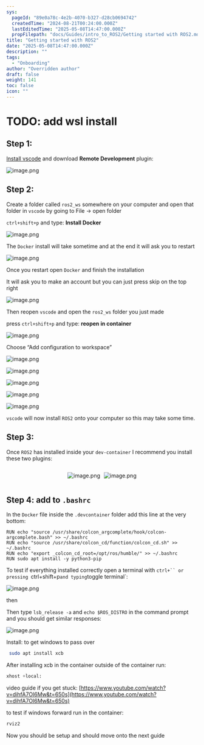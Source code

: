 ```yaml
---
sys:
  pageId: "89e0a78c-4e2b-4070-b327-d28cb0694742"
  createdTime: "2024-08-21T00:24:00.000Z"
  lastEditedTime: "2025-05-08T14:47:00.000Z"
  propFilepath: "docs/Guides/intro_to_ROS2/Getting started with ROS2.md"
title: "Getting started with ROS2"
date: "2025-05-08T14:47:00.000Z"
description: ""
tags:
  - "Onboarding"
author: "Overridden author"
draft: false
weight: 141
toc: false
icon: ""
---
```


# TODO: add wsl install

## Step 1:

[Install vscode](https://code.visualstudio.com/download) and download **Remote Development** plugin:

![image.png](https://prod-files-secure.s3.us-west-2.amazonaws.com/d518164a-d88e-44d1-a4ee-3adb3bd8bce0/efb52993-1881-4a40-b95e-6f020334f022/image.png?X-Amz-Algorithm=AWS4-HMAC-SHA256&X-Amz-Content-Sha256=UNSIGNED-PAYLOAD&X-Amz-Credential=ASIAZI2LB4667WEHPSPB%2F20250509%2Fus-west-2%2Fs3%2Faws4_request&X-Amz-Date=20250509T061321Z&X-Amz-Expires=3600&X-Amz-Security-Token=IQoJb3JpZ2luX2VjEN7%2F%2F%2F%2F%2F%2F%2F%2F%2F%2FwEaCXVzLXdlc3QtMiJHMEUCIQC%2FmXfJ8QHdG0w4cdzIosxGw1gFOpYPVdb1x%2FuhblhpLQIga3ZbY2UaPncqJiWfT%2FKogmCWSNtc3Noz9h6%2FPA7Zy8wqiAQIh%2F%2F%2F%2F%2F%2F%2F%2F%2F%2F%2FARAAGgw2Mzc0MjMxODM4MDUiDPclzv44JZ%2FrHwy7IircA1VNrK7YLZnOQJC4MreoDAOLxYq3aHRCjrSuVd8Y9GfU3iGZcr6FD7L6Z5enOijw1d6%2Bf%2BC4Bc7VtSjPICyc%2FK0hk4H3dyO9mUaTPtIDEY0rB2coB0snudPpT9FkdwJutgUDvIS4%2BGlHSaw1keIBTN55MRmC9ZnmiHc5uVhfKLJjyh29Ecas2B7tUwtR%2FR7zULx7as5I96chG%2BSBwjBbxoIK%2BwMZyCq3E5ksF1emurflYcbJj0S5euJuYCDbFgUUd1%2Bl24EB2U109YtAZcJsGyWHYW%2FoD0pmqKsMfDnwGQ%2Bo8NyQwGxn1qo6e7QIF2LFgs%2BNkU1HBIXp1NJk96KCBtMY2hroEbZ2JZWZ5nNActK9y8Y2TiotLOFZFpVUco%2BBQDt6O7mVQ0iDRVCMqHJnEZhY98OBCt1J5cWgIK3dDvFfgWco%2FW4HdV92IFoayaQLjYB1oMedxHReyMbOPm2YjFeJnxOY8q0jDOZpMOXCJipZ32hJBRzx4rdAyp8xpkfeU6LW8phc%2FQLKolS%2FXWyC0YL5nz%2FZqIwsO59FW2pZo2XONGGd7MwhEyTsvI3BgC7C3MXtkNWhvjxOfVGBu%2FIryPFGfxiCpOQjuLxt%2BHk5Xx%2BwM%2BXLDQT8uYe5urSmMMqv9sAGOqUBfchnJ26n9mVCqhndqX16xPqiWjuLHGOZKRdNHOp7okIr1PlaQ1wQ2foII7s5MTv5ZFTP5MXaItfQvbsd32SZlD6Lf2fm382XcU4YGBWs%2BLWgXHM2u28yBBwneFnlVtU8TZkLpvD7vQUfe3hiPxt2jVHt5SnRAYV11VO%2F7XOsdD%2Bon03FCoP%2ByMKqLMOEb%2By%2FxF3QyYcX%2BqL%2FQzboMQNfNSgtWvIk&X-Amz-Signature=7204ecb19babc0785febb72f07f724c767a68f02169420e11621a41544a3f782&X-Amz-SignedHeaders=host&x-id=GetObject)

## Step 2:

Create a folder called `ros2_ws` somewhere on your computer and open that folder in `vscode` by going to File → open folder 

`ctrl+shift+p` and type: **Install Docker**

![image.png](https://prod-files-secure.s3.us-west-2.amazonaws.com/d518164a-d88e-44d1-a4ee-3adb3bd8bce0/2269dc0e-1cd5-47ff-bceb-c04ad9b2eab0/image.png?X-Amz-Algorithm=AWS4-HMAC-SHA256&X-Amz-Content-Sha256=UNSIGNED-PAYLOAD&X-Amz-Credential=ASIAZI2LB4667WEHPSPB%2F20250509%2Fus-west-2%2Fs3%2Faws4_request&X-Amz-Date=20250509T061321Z&X-Amz-Expires=3600&X-Amz-Security-Token=IQoJb3JpZ2luX2VjEN7%2F%2F%2F%2F%2F%2F%2F%2F%2F%2FwEaCXVzLXdlc3QtMiJHMEUCIQC%2FmXfJ8QHdG0w4cdzIosxGw1gFOpYPVdb1x%2FuhblhpLQIga3ZbY2UaPncqJiWfT%2FKogmCWSNtc3Noz9h6%2FPA7Zy8wqiAQIh%2F%2F%2F%2F%2F%2F%2F%2F%2F%2F%2FARAAGgw2Mzc0MjMxODM4MDUiDPclzv44JZ%2FrHwy7IircA1VNrK7YLZnOQJC4MreoDAOLxYq3aHRCjrSuVd8Y9GfU3iGZcr6FD7L6Z5enOijw1d6%2Bf%2BC4Bc7VtSjPICyc%2FK0hk4H3dyO9mUaTPtIDEY0rB2coB0snudPpT9FkdwJutgUDvIS4%2BGlHSaw1keIBTN55MRmC9ZnmiHc5uVhfKLJjyh29Ecas2B7tUwtR%2FR7zULx7as5I96chG%2BSBwjBbxoIK%2BwMZyCq3E5ksF1emurflYcbJj0S5euJuYCDbFgUUd1%2Bl24EB2U109YtAZcJsGyWHYW%2FoD0pmqKsMfDnwGQ%2Bo8NyQwGxn1qo6e7QIF2LFgs%2BNkU1HBIXp1NJk96KCBtMY2hroEbZ2JZWZ5nNActK9y8Y2TiotLOFZFpVUco%2BBQDt6O7mVQ0iDRVCMqHJnEZhY98OBCt1J5cWgIK3dDvFfgWco%2FW4HdV92IFoayaQLjYB1oMedxHReyMbOPm2YjFeJnxOY8q0jDOZpMOXCJipZ32hJBRzx4rdAyp8xpkfeU6LW8phc%2FQLKolS%2FXWyC0YL5nz%2FZqIwsO59FW2pZo2XONGGd7MwhEyTsvI3BgC7C3MXtkNWhvjxOfVGBu%2FIryPFGfxiCpOQjuLxt%2BHk5Xx%2BwM%2BXLDQT8uYe5urSmMMqv9sAGOqUBfchnJ26n9mVCqhndqX16xPqiWjuLHGOZKRdNHOp7okIr1PlaQ1wQ2foII7s5MTv5ZFTP5MXaItfQvbsd32SZlD6Lf2fm382XcU4YGBWs%2BLWgXHM2u28yBBwneFnlVtU8TZkLpvD7vQUfe3hiPxt2jVHt5SnRAYV11VO%2F7XOsdD%2Bon03FCoP%2ByMKqLMOEb%2By%2FxF3QyYcX%2BqL%2FQzboMQNfNSgtWvIk&X-Amz-Signature=635b4abbcc56bae4863904bf7e58df81f2228322832959e68346e27fe8448f35&X-Amz-SignedHeaders=host&x-id=GetObject)

The `Docker` install will take sometime and at the end it will ask you to restart

![image.png](https://prod-files-secure.s3.us-west-2.amazonaws.com/d518164a-d88e-44d1-a4ee-3adb3bd8bce0/ed233f78-be33-4b1f-b89c-9c346c0e961e/image.png?X-Amz-Algorithm=AWS4-HMAC-SHA256&X-Amz-Content-Sha256=UNSIGNED-PAYLOAD&X-Amz-Credential=ASIAZI2LB4667WEHPSPB%2F20250509%2Fus-west-2%2Fs3%2Faws4_request&X-Amz-Date=20250509T061321Z&X-Amz-Expires=3600&X-Amz-Security-Token=IQoJb3JpZ2luX2VjEN7%2F%2F%2F%2F%2F%2F%2F%2F%2F%2FwEaCXVzLXdlc3QtMiJHMEUCIQC%2FmXfJ8QHdG0w4cdzIosxGw1gFOpYPVdb1x%2FuhblhpLQIga3ZbY2UaPncqJiWfT%2FKogmCWSNtc3Noz9h6%2FPA7Zy8wqiAQIh%2F%2F%2F%2F%2F%2F%2F%2F%2F%2F%2FARAAGgw2Mzc0MjMxODM4MDUiDPclzv44JZ%2FrHwy7IircA1VNrK7YLZnOQJC4MreoDAOLxYq3aHRCjrSuVd8Y9GfU3iGZcr6FD7L6Z5enOijw1d6%2Bf%2BC4Bc7VtSjPICyc%2FK0hk4H3dyO9mUaTPtIDEY0rB2coB0snudPpT9FkdwJutgUDvIS4%2BGlHSaw1keIBTN55MRmC9ZnmiHc5uVhfKLJjyh29Ecas2B7tUwtR%2FR7zULx7as5I96chG%2BSBwjBbxoIK%2BwMZyCq3E5ksF1emurflYcbJj0S5euJuYCDbFgUUd1%2Bl24EB2U109YtAZcJsGyWHYW%2FoD0pmqKsMfDnwGQ%2Bo8NyQwGxn1qo6e7QIF2LFgs%2BNkU1HBIXp1NJk96KCBtMY2hroEbZ2JZWZ5nNActK9y8Y2TiotLOFZFpVUco%2BBQDt6O7mVQ0iDRVCMqHJnEZhY98OBCt1J5cWgIK3dDvFfgWco%2FW4HdV92IFoayaQLjYB1oMedxHReyMbOPm2YjFeJnxOY8q0jDOZpMOXCJipZ32hJBRzx4rdAyp8xpkfeU6LW8phc%2FQLKolS%2FXWyC0YL5nz%2FZqIwsO59FW2pZo2XONGGd7MwhEyTsvI3BgC7C3MXtkNWhvjxOfVGBu%2FIryPFGfxiCpOQjuLxt%2BHk5Xx%2BwM%2BXLDQT8uYe5urSmMMqv9sAGOqUBfchnJ26n9mVCqhndqX16xPqiWjuLHGOZKRdNHOp7okIr1PlaQ1wQ2foII7s5MTv5ZFTP5MXaItfQvbsd32SZlD6Lf2fm382XcU4YGBWs%2BLWgXHM2u28yBBwneFnlVtU8TZkLpvD7vQUfe3hiPxt2jVHt5SnRAYV11VO%2F7XOsdD%2Bon03FCoP%2ByMKqLMOEb%2By%2FxF3QyYcX%2BqL%2FQzboMQNfNSgtWvIk&X-Amz-Signature=7d70b0105d974cb0dc28845a13d5381e7ab6d976ded9527e57b54b9c8fb5e653&X-Amz-SignedHeaders=host&x-id=GetObject)

Once you restart open `Docker` and finish the installation

It will ask you to make an account but you can just press skip on the top right

![image.png](https://prod-files-secure.s3.us-west-2.amazonaws.com/d518164a-d88e-44d1-a4ee-3adb3bd8bce0/21010ad9-1659-4fd9-9f59-9932a09b2a3d/image.png?X-Amz-Algorithm=AWS4-HMAC-SHA256&X-Amz-Content-Sha256=UNSIGNED-PAYLOAD&X-Amz-Credential=ASIAZI2LB4667WEHPSPB%2F20250509%2Fus-west-2%2Fs3%2Faws4_request&X-Amz-Date=20250509T061321Z&X-Amz-Expires=3600&X-Amz-Security-Token=IQoJb3JpZ2luX2VjEN7%2F%2F%2F%2F%2F%2F%2F%2F%2F%2FwEaCXVzLXdlc3QtMiJHMEUCIQC%2FmXfJ8QHdG0w4cdzIosxGw1gFOpYPVdb1x%2FuhblhpLQIga3ZbY2UaPncqJiWfT%2FKogmCWSNtc3Noz9h6%2FPA7Zy8wqiAQIh%2F%2F%2F%2F%2F%2F%2F%2F%2F%2F%2FARAAGgw2Mzc0MjMxODM4MDUiDPclzv44JZ%2FrHwy7IircA1VNrK7YLZnOQJC4MreoDAOLxYq3aHRCjrSuVd8Y9GfU3iGZcr6FD7L6Z5enOijw1d6%2Bf%2BC4Bc7VtSjPICyc%2FK0hk4H3dyO9mUaTPtIDEY0rB2coB0snudPpT9FkdwJutgUDvIS4%2BGlHSaw1keIBTN55MRmC9ZnmiHc5uVhfKLJjyh29Ecas2B7tUwtR%2FR7zULx7as5I96chG%2BSBwjBbxoIK%2BwMZyCq3E5ksF1emurflYcbJj0S5euJuYCDbFgUUd1%2Bl24EB2U109YtAZcJsGyWHYW%2FoD0pmqKsMfDnwGQ%2Bo8NyQwGxn1qo6e7QIF2LFgs%2BNkU1HBIXp1NJk96KCBtMY2hroEbZ2JZWZ5nNActK9y8Y2TiotLOFZFpVUco%2BBQDt6O7mVQ0iDRVCMqHJnEZhY98OBCt1J5cWgIK3dDvFfgWco%2FW4HdV92IFoayaQLjYB1oMedxHReyMbOPm2YjFeJnxOY8q0jDOZpMOXCJipZ32hJBRzx4rdAyp8xpkfeU6LW8phc%2FQLKolS%2FXWyC0YL5nz%2FZqIwsO59FW2pZo2XONGGd7MwhEyTsvI3BgC7C3MXtkNWhvjxOfVGBu%2FIryPFGfxiCpOQjuLxt%2BHk5Xx%2BwM%2BXLDQT8uYe5urSmMMqv9sAGOqUBfchnJ26n9mVCqhndqX16xPqiWjuLHGOZKRdNHOp7okIr1PlaQ1wQ2foII7s5MTv5ZFTP5MXaItfQvbsd32SZlD6Lf2fm382XcU4YGBWs%2BLWgXHM2u28yBBwneFnlVtU8TZkLpvD7vQUfe3hiPxt2jVHt5SnRAYV11VO%2F7XOsdD%2Bon03FCoP%2ByMKqLMOEb%2By%2FxF3QyYcX%2BqL%2FQzboMQNfNSgtWvIk&X-Amz-Signature=a33fc80f3b4f5ff86f7760c7f7adaff685b4e302624f07c3f78dcaf678fff491&X-Amz-SignedHeaders=host&x-id=GetObject)

Then reopen `vscode` and open the `ros2_ws` folder you just made

press `ctrl+shift+p` and type: **reopen in container**

![image.png](https://prod-files-secure.s3.us-west-2.amazonaws.com/d518164a-d88e-44d1-a4ee-3adb3bd8bce0/4e93b8c2-41ad-488c-8095-c74205196118/image.png?X-Amz-Algorithm=AWS4-HMAC-SHA256&X-Amz-Content-Sha256=UNSIGNED-PAYLOAD&X-Amz-Credential=ASIAZI2LB4667WEHPSPB%2F20250509%2Fus-west-2%2Fs3%2Faws4_request&X-Amz-Date=20250509T061321Z&X-Amz-Expires=3600&X-Amz-Security-Token=IQoJb3JpZ2luX2VjEN7%2F%2F%2F%2F%2F%2F%2F%2F%2F%2FwEaCXVzLXdlc3QtMiJHMEUCIQC%2FmXfJ8QHdG0w4cdzIosxGw1gFOpYPVdb1x%2FuhblhpLQIga3ZbY2UaPncqJiWfT%2FKogmCWSNtc3Noz9h6%2FPA7Zy8wqiAQIh%2F%2F%2F%2F%2F%2F%2F%2F%2F%2F%2FARAAGgw2Mzc0MjMxODM4MDUiDPclzv44JZ%2FrHwy7IircA1VNrK7YLZnOQJC4MreoDAOLxYq3aHRCjrSuVd8Y9GfU3iGZcr6FD7L6Z5enOijw1d6%2Bf%2BC4Bc7VtSjPICyc%2FK0hk4H3dyO9mUaTPtIDEY0rB2coB0snudPpT9FkdwJutgUDvIS4%2BGlHSaw1keIBTN55MRmC9ZnmiHc5uVhfKLJjyh29Ecas2B7tUwtR%2FR7zULx7as5I96chG%2BSBwjBbxoIK%2BwMZyCq3E5ksF1emurflYcbJj0S5euJuYCDbFgUUd1%2Bl24EB2U109YtAZcJsGyWHYW%2FoD0pmqKsMfDnwGQ%2Bo8NyQwGxn1qo6e7QIF2LFgs%2BNkU1HBIXp1NJk96KCBtMY2hroEbZ2JZWZ5nNActK9y8Y2TiotLOFZFpVUco%2BBQDt6O7mVQ0iDRVCMqHJnEZhY98OBCt1J5cWgIK3dDvFfgWco%2FW4HdV92IFoayaQLjYB1oMedxHReyMbOPm2YjFeJnxOY8q0jDOZpMOXCJipZ32hJBRzx4rdAyp8xpkfeU6LW8phc%2FQLKolS%2FXWyC0YL5nz%2FZqIwsO59FW2pZo2XONGGd7MwhEyTsvI3BgC7C3MXtkNWhvjxOfVGBu%2FIryPFGfxiCpOQjuLxt%2BHk5Xx%2BwM%2BXLDQT8uYe5urSmMMqv9sAGOqUBfchnJ26n9mVCqhndqX16xPqiWjuLHGOZKRdNHOp7okIr1PlaQ1wQ2foII7s5MTv5ZFTP5MXaItfQvbsd32SZlD6Lf2fm382XcU4YGBWs%2BLWgXHM2u28yBBwneFnlVtU8TZkLpvD7vQUfe3hiPxt2jVHt5SnRAYV11VO%2F7XOsdD%2Bon03FCoP%2ByMKqLMOEb%2By%2FxF3QyYcX%2BqL%2FQzboMQNfNSgtWvIk&X-Amz-Signature=4de1e66eb511d70b1199b7be91767d77802419427e4423cb04fcb26e1d954914&X-Amz-SignedHeaders=host&x-id=GetObject)

Choose “Add configuration to workspace”

![image.png](https://prod-files-secure.s3.us-west-2.amazonaws.com/d518164a-d88e-44d1-a4ee-3adb3bd8bce0/9560b282-5060-4989-ba37-97e7b2c22476/image.png?X-Amz-Algorithm=AWS4-HMAC-SHA256&X-Amz-Content-Sha256=UNSIGNED-PAYLOAD&X-Amz-Credential=ASIAZI2LB4667WEHPSPB%2F20250509%2Fus-west-2%2Fs3%2Faws4_request&X-Amz-Date=20250509T061321Z&X-Amz-Expires=3600&X-Amz-Security-Token=IQoJb3JpZ2luX2VjEN7%2F%2F%2F%2F%2F%2F%2F%2F%2F%2FwEaCXVzLXdlc3QtMiJHMEUCIQC%2FmXfJ8QHdG0w4cdzIosxGw1gFOpYPVdb1x%2FuhblhpLQIga3ZbY2UaPncqJiWfT%2FKogmCWSNtc3Noz9h6%2FPA7Zy8wqiAQIh%2F%2F%2F%2F%2F%2F%2F%2F%2F%2F%2FARAAGgw2Mzc0MjMxODM4MDUiDPclzv44JZ%2FrHwy7IircA1VNrK7YLZnOQJC4MreoDAOLxYq3aHRCjrSuVd8Y9GfU3iGZcr6FD7L6Z5enOijw1d6%2Bf%2BC4Bc7VtSjPICyc%2FK0hk4H3dyO9mUaTPtIDEY0rB2coB0snudPpT9FkdwJutgUDvIS4%2BGlHSaw1keIBTN55MRmC9ZnmiHc5uVhfKLJjyh29Ecas2B7tUwtR%2FR7zULx7as5I96chG%2BSBwjBbxoIK%2BwMZyCq3E5ksF1emurflYcbJj0S5euJuYCDbFgUUd1%2Bl24EB2U109YtAZcJsGyWHYW%2FoD0pmqKsMfDnwGQ%2Bo8NyQwGxn1qo6e7QIF2LFgs%2BNkU1HBIXp1NJk96KCBtMY2hroEbZ2JZWZ5nNActK9y8Y2TiotLOFZFpVUco%2BBQDt6O7mVQ0iDRVCMqHJnEZhY98OBCt1J5cWgIK3dDvFfgWco%2FW4HdV92IFoayaQLjYB1oMedxHReyMbOPm2YjFeJnxOY8q0jDOZpMOXCJipZ32hJBRzx4rdAyp8xpkfeU6LW8phc%2FQLKolS%2FXWyC0YL5nz%2FZqIwsO59FW2pZo2XONGGd7MwhEyTsvI3BgC7C3MXtkNWhvjxOfVGBu%2FIryPFGfxiCpOQjuLxt%2BHk5Xx%2BwM%2BXLDQT8uYe5urSmMMqv9sAGOqUBfchnJ26n9mVCqhndqX16xPqiWjuLHGOZKRdNHOp7okIr1PlaQ1wQ2foII7s5MTv5ZFTP5MXaItfQvbsd32SZlD6Lf2fm382XcU4YGBWs%2BLWgXHM2u28yBBwneFnlVtU8TZkLpvD7vQUfe3hiPxt2jVHt5SnRAYV11VO%2F7XOsdD%2Bon03FCoP%2ByMKqLMOEb%2By%2FxF3QyYcX%2BqL%2FQzboMQNfNSgtWvIk&X-Amz-Signature=a456d057c0d6fdcc31bf853d28e6780192fbb1296472cafc9ff6f1a2c62368e4&X-Amz-SignedHeaders=host&x-id=GetObject)

![image.png](https://prod-files-secure.s3.us-west-2.amazonaws.com/d518164a-d88e-44d1-a4ee-3adb3bd8bce0/2ee63f81-886b-48e8-a553-dc6e5eac99e4/image.png?X-Amz-Algorithm=AWS4-HMAC-SHA256&X-Amz-Content-Sha256=UNSIGNED-PAYLOAD&X-Amz-Credential=ASIAZI2LB4667WEHPSPB%2F20250509%2Fus-west-2%2Fs3%2Faws4_request&X-Amz-Date=20250509T061321Z&X-Amz-Expires=3600&X-Amz-Security-Token=IQoJb3JpZ2luX2VjEN7%2F%2F%2F%2F%2F%2F%2F%2F%2F%2FwEaCXVzLXdlc3QtMiJHMEUCIQC%2FmXfJ8QHdG0w4cdzIosxGw1gFOpYPVdb1x%2FuhblhpLQIga3ZbY2UaPncqJiWfT%2FKogmCWSNtc3Noz9h6%2FPA7Zy8wqiAQIh%2F%2F%2F%2F%2F%2F%2F%2F%2F%2F%2FARAAGgw2Mzc0MjMxODM4MDUiDPclzv44JZ%2FrHwy7IircA1VNrK7YLZnOQJC4MreoDAOLxYq3aHRCjrSuVd8Y9GfU3iGZcr6FD7L6Z5enOijw1d6%2Bf%2BC4Bc7VtSjPICyc%2FK0hk4H3dyO9mUaTPtIDEY0rB2coB0snudPpT9FkdwJutgUDvIS4%2BGlHSaw1keIBTN55MRmC9ZnmiHc5uVhfKLJjyh29Ecas2B7tUwtR%2FR7zULx7as5I96chG%2BSBwjBbxoIK%2BwMZyCq3E5ksF1emurflYcbJj0S5euJuYCDbFgUUd1%2Bl24EB2U109YtAZcJsGyWHYW%2FoD0pmqKsMfDnwGQ%2Bo8NyQwGxn1qo6e7QIF2LFgs%2BNkU1HBIXp1NJk96KCBtMY2hroEbZ2JZWZ5nNActK9y8Y2TiotLOFZFpVUco%2BBQDt6O7mVQ0iDRVCMqHJnEZhY98OBCt1J5cWgIK3dDvFfgWco%2FW4HdV92IFoayaQLjYB1oMedxHReyMbOPm2YjFeJnxOY8q0jDOZpMOXCJipZ32hJBRzx4rdAyp8xpkfeU6LW8phc%2FQLKolS%2FXWyC0YL5nz%2FZqIwsO59FW2pZo2XONGGd7MwhEyTsvI3BgC7C3MXtkNWhvjxOfVGBu%2FIryPFGfxiCpOQjuLxt%2BHk5Xx%2BwM%2BXLDQT8uYe5urSmMMqv9sAGOqUBfchnJ26n9mVCqhndqX16xPqiWjuLHGOZKRdNHOp7okIr1PlaQ1wQ2foII7s5MTv5ZFTP5MXaItfQvbsd32SZlD6Lf2fm382XcU4YGBWs%2BLWgXHM2u28yBBwneFnlVtU8TZkLpvD7vQUfe3hiPxt2jVHt5SnRAYV11VO%2F7XOsdD%2Bon03FCoP%2ByMKqLMOEb%2By%2FxF3QyYcX%2BqL%2FQzboMQNfNSgtWvIk&X-Amz-Signature=a8b51ced5663412590e870267af09367ed26d9c11bfbb05a49a51021f6d9a1e6&X-Amz-SignedHeaders=host&x-id=GetObject)

![image.png](https://prod-files-secure.s3.us-west-2.amazonaws.com/d518164a-d88e-44d1-a4ee-3adb3bd8bce0/ae1580b2-b048-407e-aed9-b584224a7a04/image.png?X-Amz-Algorithm=AWS4-HMAC-SHA256&X-Amz-Content-Sha256=UNSIGNED-PAYLOAD&X-Amz-Credential=ASIAZI2LB4667WEHPSPB%2F20250509%2Fus-west-2%2Fs3%2Faws4_request&X-Amz-Date=20250509T061321Z&X-Amz-Expires=3600&X-Amz-Security-Token=IQoJb3JpZ2luX2VjEN7%2F%2F%2F%2F%2F%2F%2F%2F%2F%2FwEaCXVzLXdlc3QtMiJHMEUCIQC%2FmXfJ8QHdG0w4cdzIosxGw1gFOpYPVdb1x%2FuhblhpLQIga3ZbY2UaPncqJiWfT%2FKogmCWSNtc3Noz9h6%2FPA7Zy8wqiAQIh%2F%2F%2F%2F%2F%2F%2F%2F%2F%2F%2FARAAGgw2Mzc0MjMxODM4MDUiDPclzv44JZ%2FrHwy7IircA1VNrK7YLZnOQJC4MreoDAOLxYq3aHRCjrSuVd8Y9GfU3iGZcr6FD7L6Z5enOijw1d6%2Bf%2BC4Bc7VtSjPICyc%2FK0hk4H3dyO9mUaTPtIDEY0rB2coB0snudPpT9FkdwJutgUDvIS4%2BGlHSaw1keIBTN55MRmC9ZnmiHc5uVhfKLJjyh29Ecas2B7tUwtR%2FR7zULx7as5I96chG%2BSBwjBbxoIK%2BwMZyCq3E5ksF1emurflYcbJj0S5euJuYCDbFgUUd1%2Bl24EB2U109YtAZcJsGyWHYW%2FoD0pmqKsMfDnwGQ%2Bo8NyQwGxn1qo6e7QIF2LFgs%2BNkU1HBIXp1NJk96KCBtMY2hroEbZ2JZWZ5nNActK9y8Y2TiotLOFZFpVUco%2BBQDt6O7mVQ0iDRVCMqHJnEZhY98OBCt1J5cWgIK3dDvFfgWco%2FW4HdV92IFoayaQLjYB1oMedxHReyMbOPm2YjFeJnxOY8q0jDOZpMOXCJipZ32hJBRzx4rdAyp8xpkfeU6LW8phc%2FQLKolS%2FXWyC0YL5nz%2FZqIwsO59FW2pZo2XONGGd7MwhEyTsvI3BgC7C3MXtkNWhvjxOfVGBu%2FIryPFGfxiCpOQjuLxt%2BHk5Xx%2BwM%2BXLDQT8uYe5urSmMMqv9sAGOqUBfchnJ26n9mVCqhndqX16xPqiWjuLHGOZKRdNHOp7okIr1PlaQ1wQ2foII7s5MTv5ZFTP5MXaItfQvbsd32SZlD6Lf2fm382XcU4YGBWs%2BLWgXHM2u28yBBwneFnlVtU8TZkLpvD7vQUfe3hiPxt2jVHt5SnRAYV11VO%2F7XOsdD%2Bon03FCoP%2ByMKqLMOEb%2By%2FxF3QyYcX%2BqL%2FQzboMQNfNSgtWvIk&X-Amz-Signature=a0223714128e2a4a22190bd1667eaf6b4b6fb3d7e7f12d6f076d29941028cfe9&X-Amz-SignedHeaders=host&x-id=GetObject)

![image.png](https://prod-files-secure.s3.us-west-2.amazonaws.com/d518164a-d88e-44d1-a4ee-3adb3bd8bce0/53255b28-f75e-430f-b9e3-c0ac8577e42b/image.png?X-Amz-Algorithm=AWS4-HMAC-SHA256&X-Amz-Content-Sha256=UNSIGNED-PAYLOAD&X-Amz-Credential=ASIAZI2LB4667WEHPSPB%2F20250509%2Fus-west-2%2Fs3%2Faws4_request&X-Amz-Date=20250509T061321Z&X-Amz-Expires=3600&X-Amz-Security-Token=IQoJb3JpZ2luX2VjEN7%2F%2F%2F%2F%2F%2F%2F%2F%2F%2FwEaCXVzLXdlc3QtMiJHMEUCIQC%2FmXfJ8QHdG0w4cdzIosxGw1gFOpYPVdb1x%2FuhblhpLQIga3ZbY2UaPncqJiWfT%2FKogmCWSNtc3Noz9h6%2FPA7Zy8wqiAQIh%2F%2F%2F%2F%2F%2F%2F%2F%2F%2F%2FARAAGgw2Mzc0MjMxODM4MDUiDPclzv44JZ%2FrHwy7IircA1VNrK7YLZnOQJC4MreoDAOLxYq3aHRCjrSuVd8Y9GfU3iGZcr6FD7L6Z5enOijw1d6%2Bf%2BC4Bc7VtSjPICyc%2FK0hk4H3dyO9mUaTPtIDEY0rB2coB0snudPpT9FkdwJutgUDvIS4%2BGlHSaw1keIBTN55MRmC9ZnmiHc5uVhfKLJjyh29Ecas2B7tUwtR%2FR7zULx7as5I96chG%2BSBwjBbxoIK%2BwMZyCq3E5ksF1emurflYcbJj0S5euJuYCDbFgUUd1%2Bl24EB2U109YtAZcJsGyWHYW%2FoD0pmqKsMfDnwGQ%2Bo8NyQwGxn1qo6e7QIF2LFgs%2BNkU1HBIXp1NJk96KCBtMY2hroEbZ2JZWZ5nNActK9y8Y2TiotLOFZFpVUco%2BBQDt6O7mVQ0iDRVCMqHJnEZhY98OBCt1J5cWgIK3dDvFfgWco%2FW4HdV92IFoayaQLjYB1oMedxHReyMbOPm2YjFeJnxOY8q0jDOZpMOXCJipZ32hJBRzx4rdAyp8xpkfeU6LW8phc%2FQLKolS%2FXWyC0YL5nz%2FZqIwsO59FW2pZo2XONGGd7MwhEyTsvI3BgC7C3MXtkNWhvjxOfVGBu%2FIryPFGfxiCpOQjuLxt%2BHk5Xx%2BwM%2BXLDQT8uYe5urSmMMqv9sAGOqUBfchnJ26n9mVCqhndqX16xPqiWjuLHGOZKRdNHOp7okIr1PlaQ1wQ2foII7s5MTv5ZFTP5MXaItfQvbsd32SZlD6Lf2fm382XcU4YGBWs%2BLWgXHM2u28yBBwneFnlVtU8TZkLpvD7vQUfe3hiPxt2jVHt5SnRAYV11VO%2F7XOsdD%2Bon03FCoP%2ByMKqLMOEb%2By%2FxF3QyYcX%2BqL%2FQzboMQNfNSgtWvIk&X-Amz-Signature=8597b48b008a52e110f0449cc14d26b7450ec58a39cde8b822dbe602500383bf&X-Amz-SignedHeaders=host&x-id=GetObject)

![image.png](https://prod-files-secure.s3.us-west-2.amazonaws.com/d518164a-d88e-44d1-a4ee-3adb3bd8bce0/7c562767-5af9-4ffb-97d1-327bcdf4ee00/image.png?X-Amz-Algorithm=AWS4-HMAC-SHA256&X-Amz-Content-Sha256=UNSIGNED-PAYLOAD&X-Amz-Credential=ASIAZI2LB4667WEHPSPB%2F20250509%2Fus-west-2%2Fs3%2Faws4_request&X-Amz-Date=20250509T061321Z&X-Amz-Expires=3600&X-Amz-Security-Token=IQoJb3JpZ2luX2VjEN7%2F%2F%2F%2F%2F%2F%2F%2F%2F%2FwEaCXVzLXdlc3QtMiJHMEUCIQC%2FmXfJ8QHdG0w4cdzIosxGw1gFOpYPVdb1x%2FuhblhpLQIga3ZbY2UaPncqJiWfT%2FKogmCWSNtc3Noz9h6%2FPA7Zy8wqiAQIh%2F%2F%2F%2F%2F%2F%2F%2F%2F%2F%2FARAAGgw2Mzc0MjMxODM4MDUiDPclzv44JZ%2FrHwy7IircA1VNrK7YLZnOQJC4MreoDAOLxYq3aHRCjrSuVd8Y9GfU3iGZcr6FD7L6Z5enOijw1d6%2Bf%2BC4Bc7VtSjPICyc%2FK0hk4H3dyO9mUaTPtIDEY0rB2coB0snudPpT9FkdwJutgUDvIS4%2BGlHSaw1keIBTN55MRmC9ZnmiHc5uVhfKLJjyh29Ecas2B7tUwtR%2FR7zULx7as5I96chG%2BSBwjBbxoIK%2BwMZyCq3E5ksF1emurflYcbJj0S5euJuYCDbFgUUd1%2Bl24EB2U109YtAZcJsGyWHYW%2FoD0pmqKsMfDnwGQ%2Bo8NyQwGxn1qo6e7QIF2LFgs%2BNkU1HBIXp1NJk96KCBtMY2hroEbZ2JZWZ5nNActK9y8Y2TiotLOFZFpVUco%2BBQDt6O7mVQ0iDRVCMqHJnEZhY98OBCt1J5cWgIK3dDvFfgWco%2FW4HdV92IFoayaQLjYB1oMedxHReyMbOPm2YjFeJnxOY8q0jDOZpMOXCJipZ32hJBRzx4rdAyp8xpkfeU6LW8phc%2FQLKolS%2FXWyC0YL5nz%2FZqIwsO59FW2pZo2XONGGd7MwhEyTsvI3BgC7C3MXtkNWhvjxOfVGBu%2FIryPFGfxiCpOQjuLxt%2BHk5Xx%2BwM%2BXLDQT8uYe5urSmMMqv9sAGOqUBfchnJ26n9mVCqhndqX16xPqiWjuLHGOZKRdNHOp7okIr1PlaQ1wQ2foII7s5MTv5ZFTP5MXaItfQvbsd32SZlD6Lf2fm382XcU4YGBWs%2BLWgXHM2u28yBBwneFnlVtU8TZkLpvD7vQUfe3hiPxt2jVHt5SnRAYV11VO%2F7XOsdD%2Bon03FCoP%2ByMKqLMOEb%2By%2FxF3QyYcX%2BqL%2FQzboMQNfNSgtWvIk&X-Amz-Signature=89ca62eb279cc0cf16f559ab30add509b3836b589b373dcdf5810ac3c18f6a8a&X-Amz-SignedHeaders=host&x-id=GetObject)

`vscode` will now install `ROS2` onto your computer so this may take some time.

## Step 3:

Once `ROS2` has installed inside your `dev-container` I recommend you install these two plugins:

<div style="display: flex;flex-direction: row; column-gap:10px; max-width: 630px;justify-content: center;">
<div>

![image.png](https://prod-files-secure.s3.us-west-2.amazonaws.com/d518164a-d88e-44d1-a4ee-3adb3bd8bce0/3fc3d550-5a54-4ba1-ba6b-faa01cdb7369/image.png?X-Amz-Algorithm=AWS4-HMAC-SHA256&X-Amz-Content-Sha256=UNSIGNED-PAYLOAD&X-Amz-Credential=ASIAZI2LB4666SAW4PZZ%2F20250509%2Fus-west-2%2Fs3%2Faws4_request&X-Amz-Date=20250509T061325Z&X-Amz-Expires=3600&X-Amz-Security-Token=IQoJb3JpZ2luX2VjEN7%2F%2F%2F%2F%2F%2F%2F%2F%2F%2FwEaCXVzLXdlc3QtMiJHMEUCICV%2BYtqGn%2BvgG0EIwwus21bnOgiB2TzWrVnkh8PUNT%2FzAiEA0VKzy2KPafmbtsgjDNjtoC%2B%2BnWrmdEZ2dD0RyKskpV0qiAQIh%2F%2F%2F%2F%2F%2F%2F%2F%2F%2F%2FARAAGgw2Mzc0MjMxODM4MDUiDJzFVaOOeXRr0rYfmyrcA2sZB2lvGa1IxH5rkLV%2Beys%2FSNmgnueqGm8bBoci4UW0a5yv72fVDdGZWw4UvsKPPK47w3nZB%2B1CV2qCo%2B0xV0Sz9rTsOr0VtJ2Vpfmm2%2F1vALUSmJXXt0KFneoaBLHf33qR5%2Ff25aMGcu92fjLI%2B%2BR0PjAJ04vGa5T0gijs0YAFXKgN%2BMa0r26Zp5bTI2m%2Bne0TBPLbeEbmdxBE4YJjGxXaiJwfHeDUyjz%2Bys9o4sQXj7tXCmiQwCtl17iovMHvpTS%2Fr37IJBsXQMK8gQQ6sB6jGtZYPlsdHbO60owXz0lvfznCx9j4%2BhTLMSZCC0CLSnYrtdeyHeao4ZoXdOvzeY%2BaNI89EctyPNa4ieGHma04no8b3zKCDPkpZFP%2B8GcRzdunxTtC6tSIQj7Ql9%2FTshwlKfYXCC9NKxGV%2BvS51Plvk2M2UgWDUceSDxFoehAfvaZD3wI2U9z5iBLIPeb0wXV9MWjLx4wfjHg0tU85knZwBX88CIOPnGT3yTxQb8G1RUyXjCsZlp2ccjvYj9Kbk5uvGuz3UY54z3tL0dxBLtnMVsoFzTvrTqZcJMI%2BEMvxyOgWaaQrXxam%2FBMnJFulGW4Yc4Yg7vqWP45GJj5H%2FMs6lgG%2B2ZfTRiHCsBTmMLCv9sAGOqUBKXpKglndVRzuh%2FLpf9TzjRiUsa%2FnqvshtukNRHjnT%2Bw4zR0XRnCuK8NfFlwCG23Mw%2Bryw8ByPP4ofznHmKu%2BtLZkWAXMBw0khaLVH8SkwyZgUZq018GonkPP0CQAE5rW7QZRTddGwf9l6YR8cHRSvd3iAG3nM6Qg0yPnhchqWk1qorTEs9wEiTQZD27OMsq8ZbGNEdZP5LPj0DtAsB%2Fj33HF2uyV&X-Amz-Signature=6214f8396b51d1f5aadbe6bd21f39d3b47a94163d20b5875ad5dec31d6b71fc1&X-Amz-SignedHeaders=host&x-id=GetObject)

</div>
<div>

![image.png](https://prod-files-secure.s3.us-west-2.amazonaws.com/d518164a-d88e-44d1-a4ee-3adb3bd8bce0/d994cc66-13c2-4093-a5a3-f84cf4601a82/image.png?X-Amz-Algorithm=AWS4-HMAC-SHA256&X-Amz-Content-Sha256=UNSIGNED-PAYLOAD&X-Amz-Credential=ASIAZI2LB466ZZ2DMFKR%2F20250509%2Fus-west-2%2Fs3%2Faws4_request&X-Amz-Date=20250509T061326Z&X-Amz-Expires=3600&X-Amz-Security-Token=IQoJb3JpZ2luX2VjEN7%2F%2F%2F%2F%2F%2F%2F%2F%2F%2FwEaCXVzLXdlc3QtMiJIMEYCIQDo0tgVdTZjTW8KhljgLhr5v54XQi7HmwA3PaI5H27ZzgIhALCJC5IBfqvqOMyL0OC2pIUBCxQ65WCKSmYXPJsJ8LqfKogECIf%2F%2F%2F%2F%2F%2F%2F%2F%2F%2FwEQABoMNjM3NDIzMTgzODA1Igwa4Fye8VrfBcoTvY4q3AP%2Fyz%2BXl7fCpZ%2FFyTU9xERA3iKJJyep97Z7wGn9i%2FF88nNowZSmCh05SVyV8nHUbTM6m%2BEpFJ1v%2BGDULp5snUCZfdwPj3sFxBwT46tQE6EPrBpMMtl%2Bm0sDCDOtURUoS6JKFYdwjDGqRZVIAaNZAAhmSqL2guRgidEVVzxLRY2fx16%2BOFqH7L8a8%2FaO%2BV8LjWcoWuF3lb3KfAlhYsXMqh4J4e3ebyDtI9ZkijgPW2%2Bt66PhuSqpMBmVWnpIL4yULcg42NrLdA8SAsGUhAAKu30hi2oquoEyKDXyu16%2F%2BAdWkKZw4U6uP82MTFBI3YHOdqSuq4bPlw86FdzpB5qMJCVsW3LuiK%2FcoaWBJbbrbBRC98sMliVqWo%2BT4%2FZ1b%2B04hm9SgI6WkfP02TIweYcS0AMygKIM6Nb0IiRPyocsqg8cbetaBLDAGm6qpdbk4d%2Fyprc2vs0ibxPZ5%2B%2FWvlgPrKmJ3a6aIBI84DcPj8UOXed1nBjcJTuRa%2BSsAp%2FCYzwIBDjujUq00k%2F3T%2BOmz57eurpRKLgE5pu3GS5TdAL29eao3Up2%2FAxMtKWaZziIMyGG5Rzu8qdqAPiLoGaAUroUMqsJGmSlms9A5PMeUlxCTbYVGa12a0RVo3uj8g9m%2FTDhr%2FbABjqkAYAdH0A4T47klJQ2Nihx7NlTq4Yy5BcidQrKliOrAb4xX9Dzk2iArIBsDY7Z4V7pJzTlPAIuImZjBhc4T6darflsS0LGabneqxb7NKlk1VWocJVgJHDZLvBItxOEt1QfXvQjoPIG05wLjriC6YylefFGfiWGpdBuCafDh0FH4EGd7hihZ8ZVfu4xaI7q%2BUAOPkpyCNOpDZgz6FvWSqFWHYi8qL%2B7&X-Amz-Signature=591f04883d3071f49b059856c6a71a92e337cead9243099181d5d19e6c6fc3ff&X-Amz-SignedHeaders=host&x-id=GetObject)

</div>
</div>

## Step 4: add to `.bashrc`

In the `Docker` file inside the `.devcontainer` folder add this line at the very bottom: 

```docker
RUN echo "source /usr/share/colcon_argcomplete/hook/colcon-argcomplete.bash" >> ~/.bashrc
RUN echo "source /usr/share/colcon_cd/function/colcon_cd.sh" >> ~/.bashrc
RUN echo "export _colcon_cd_root=/opt/ros/humble/" >> ~/.bashrc
RUN sudo apt install -y python3-pip 
```

To test if everything installed correctly open a terminal with `ctrl+`` or pressing `ctrl+shift+p` and typing `toggle terminal`:

![image.png](https://prod-files-secure.s3.us-west-2.amazonaws.com/d518164a-d88e-44d1-a4ee-3adb3bd8bce0/6a4943d8-b04e-4c02-9a58-775f3384d1a5/image.png?X-Amz-Algorithm=AWS4-HMAC-SHA256&X-Amz-Content-Sha256=UNSIGNED-PAYLOAD&X-Amz-Credential=ASIAZI2LB4667WEHPSPB%2F20250509%2Fus-west-2%2Fs3%2Faws4_request&X-Amz-Date=20250509T061321Z&X-Amz-Expires=3600&X-Amz-Security-Token=IQoJb3JpZ2luX2VjEN7%2F%2F%2F%2F%2F%2F%2F%2F%2F%2FwEaCXVzLXdlc3QtMiJHMEUCIQC%2FmXfJ8QHdG0w4cdzIosxGw1gFOpYPVdb1x%2FuhblhpLQIga3ZbY2UaPncqJiWfT%2FKogmCWSNtc3Noz9h6%2FPA7Zy8wqiAQIh%2F%2F%2F%2F%2F%2F%2F%2F%2F%2F%2FARAAGgw2Mzc0MjMxODM4MDUiDPclzv44JZ%2FrHwy7IircA1VNrK7YLZnOQJC4MreoDAOLxYq3aHRCjrSuVd8Y9GfU3iGZcr6FD7L6Z5enOijw1d6%2Bf%2BC4Bc7VtSjPICyc%2FK0hk4H3dyO9mUaTPtIDEY0rB2coB0snudPpT9FkdwJutgUDvIS4%2BGlHSaw1keIBTN55MRmC9ZnmiHc5uVhfKLJjyh29Ecas2B7tUwtR%2FR7zULx7as5I96chG%2BSBwjBbxoIK%2BwMZyCq3E5ksF1emurflYcbJj0S5euJuYCDbFgUUd1%2Bl24EB2U109YtAZcJsGyWHYW%2FoD0pmqKsMfDnwGQ%2Bo8NyQwGxn1qo6e7QIF2LFgs%2BNkU1HBIXp1NJk96KCBtMY2hroEbZ2JZWZ5nNActK9y8Y2TiotLOFZFpVUco%2BBQDt6O7mVQ0iDRVCMqHJnEZhY98OBCt1J5cWgIK3dDvFfgWco%2FW4HdV92IFoayaQLjYB1oMedxHReyMbOPm2YjFeJnxOY8q0jDOZpMOXCJipZ32hJBRzx4rdAyp8xpkfeU6LW8phc%2FQLKolS%2FXWyC0YL5nz%2FZqIwsO59FW2pZo2XONGGd7MwhEyTsvI3BgC7C3MXtkNWhvjxOfVGBu%2FIryPFGfxiCpOQjuLxt%2BHk5Xx%2BwM%2BXLDQT8uYe5urSmMMqv9sAGOqUBfchnJ26n9mVCqhndqX16xPqiWjuLHGOZKRdNHOp7okIr1PlaQ1wQ2foII7s5MTv5ZFTP5MXaItfQvbsd32SZlD6Lf2fm382XcU4YGBWs%2BLWgXHM2u28yBBwneFnlVtU8TZkLpvD7vQUfe3hiPxt2jVHt5SnRAYV11VO%2F7XOsdD%2Bon03FCoP%2ByMKqLMOEb%2By%2FxF3QyYcX%2BqL%2FQzboMQNfNSgtWvIk&X-Amz-Signature=74f90a8def83a89b1ee647527cd56446b41a1c17f7dbc2eed4efb15f80d67cdf&X-Amz-SignedHeaders=host&x-id=GetObject)

then 

Then type `lsb_release -a` and `echo $ROS_DISTRO` in the command prompt and you should get similar responses:

![image.png](https://prod-files-secure.s3.us-west-2.amazonaws.com/d518164a-d88e-44d1-a4ee-3adb3bd8bce0/3e635dec-a805-4e85-8b9e-d000e5b71a4e/image.png?X-Amz-Algorithm=AWS4-HMAC-SHA256&X-Amz-Content-Sha256=UNSIGNED-PAYLOAD&X-Amz-Credential=ASIAZI2LB4667WEHPSPB%2F20250509%2Fus-west-2%2Fs3%2Faws4_request&X-Amz-Date=20250509T061321Z&X-Amz-Expires=3600&X-Amz-Security-Token=IQoJb3JpZ2luX2VjEN7%2F%2F%2F%2F%2F%2F%2F%2F%2F%2FwEaCXVzLXdlc3QtMiJHMEUCIQC%2FmXfJ8QHdG0w4cdzIosxGw1gFOpYPVdb1x%2FuhblhpLQIga3ZbY2UaPncqJiWfT%2FKogmCWSNtc3Noz9h6%2FPA7Zy8wqiAQIh%2F%2F%2F%2F%2F%2F%2F%2F%2F%2F%2FARAAGgw2Mzc0MjMxODM4MDUiDPclzv44JZ%2FrHwy7IircA1VNrK7YLZnOQJC4MreoDAOLxYq3aHRCjrSuVd8Y9GfU3iGZcr6FD7L6Z5enOijw1d6%2Bf%2BC4Bc7VtSjPICyc%2FK0hk4H3dyO9mUaTPtIDEY0rB2coB0snudPpT9FkdwJutgUDvIS4%2BGlHSaw1keIBTN55MRmC9ZnmiHc5uVhfKLJjyh29Ecas2B7tUwtR%2FR7zULx7as5I96chG%2BSBwjBbxoIK%2BwMZyCq3E5ksF1emurflYcbJj0S5euJuYCDbFgUUd1%2Bl24EB2U109YtAZcJsGyWHYW%2FoD0pmqKsMfDnwGQ%2Bo8NyQwGxn1qo6e7QIF2LFgs%2BNkU1HBIXp1NJk96KCBtMY2hroEbZ2JZWZ5nNActK9y8Y2TiotLOFZFpVUco%2BBQDt6O7mVQ0iDRVCMqHJnEZhY98OBCt1J5cWgIK3dDvFfgWco%2FW4HdV92IFoayaQLjYB1oMedxHReyMbOPm2YjFeJnxOY8q0jDOZpMOXCJipZ32hJBRzx4rdAyp8xpkfeU6LW8phc%2FQLKolS%2FXWyC0YL5nz%2FZqIwsO59FW2pZo2XONGGd7MwhEyTsvI3BgC7C3MXtkNWhvjxOfVGBu%2FIryPFGfxiCpOQjuLxt%2BHk5Xx%2BwM%2BXLDQT8uYe5urSmMMqv9sAGOqUBfchnJ26n9mVCqhndqX16xPqiWjuLHGOZKRdNHOp7okIr1PlaQ1wQ2foII7s5MTv5ZFTP5MXaItfQvbsd32SZlD6Lf2fm382XcU4YGBWs%2BLWgXHM2u28yBBwneFnlVtU8TZkLpvD7vQUfe3hiPxt2jVHt5SnRAYV11VO%2F7XOsdD%2Bon03FCoP%2ByMKqLMOEb%2By%2FxF3QyYcX%2BqL%2FQzboMQNfNSgtWvIk&X-Amz-Signature=ed114cb2153c1016e7200c86b1d17835d9d05b6f6ce64bd311bb2685fe14fea0&X-Amz-SignedHeaders=host&x-id=GetObject)

Install:  to get windows to pass over

```bash
 sudo apt install xcb
```

After installing xcb in the container outside of the container run:

```python
xhost +local:
```

video guide if you get stuck: [https://www.youtube.com/watch?v=dihfA7Ol6Mw&t=650s](https://www.youtube.com/watch?v=dihfA7Ol6Mw&t=650s)

to test if windows forward run in the container:

```bash
rviz2
```

Now you should be setup and should move onto the next guide 
